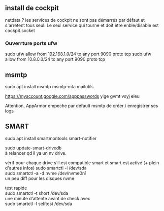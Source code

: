 ## install de cockpit
netdata ? 
les services de cockpit ne sont pas démarrés par défaut et s'arretent tous seul. 
Le seul service qui tourne et doit être enble/disable est cockpit.socket  

### Ouverrture ports ufw
sudo ufw allow from 192.168.1.0/24 to any port 9090 proto tcp
sudo ufw allow from 10.8.0.0/24 to any port 9090 proto tcp

## msmtp
 sudo apt install msmtp msmtp-mta mailutils

https://myaccount.google.com/apppasswords
yige gvmt vsyj eleu 

Attention, AppArmor empeche par défault msmtp de créer / enregistrer ses logs 


## SMART  
sudo apt install smartmontools smart-notifier


sudo update-smart-drivedb  
à relancer qd il ya un nv drive.

vérif pour chaque drive s'il est compatible smart et smart est activé (+ plein d'autres infos)
sudo smartctl -i /dev/sda  
sudo smartctl -a -d nvme /dev/nvme0n1  
un peu diff pour les disques nvme

test rapide  
sudo smartctl -t short /dev/sda  
une minute d'attente avant de check avec  
sudo smartctl -l selftest /dev/sda  
